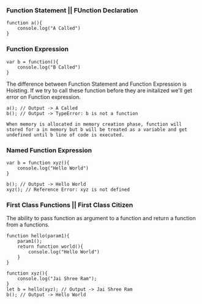 ### Function Statement || FUnction Declaration
```
function a(){
    console.log("A Called")
}
```
### Function Expression
```
var b = function(){
    console.log("B Called")
}
```

The difference between Function Statement and Function Expression is Hoisting. If we try to call these function before they are initalized we'll get error on Function expression.

```
a(); // Output -> A Called
b(); // Output -> TypeError: b is not a function

When memory is allocated in memory creation phase, function will stored for a in memory but b will be treated as a variable and get undefined until b line of code is executed.
```

### Named Function Expression
```
var b = function xyz(){
    console.log("Hello World")
}

b(); // Output -> Hello World
xyz(); // Reference Error: xyz is not defined
```

### First Class Functions || First Class Citizen 
The ability to pass function as argument to a function and return a function from a functions.
```
function hello(param1){
    param1();
    return function world(){
        console.log("Hello World")
    }
}

function xyz(){
    console.log("Jai Shree Ram");
}
let b = hello(xyz); // Output -> Jai Shree Ram
b(); // Output -> Hello World

```
